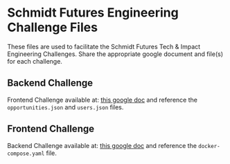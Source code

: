 # Schmidt Futures Engineering Challenge Files

These files are used to facilitate the Schmidt Futures Tech & Impact Engineering Challenges. 
Share the appropriate google document and file(s) for each challenge. 

## Backend Challenge

Frontend Challenge available at: [this google doc](https://docs.google.com/document/d/1sD1TT8ZsWj2uDtU7rj8SxWLY9l2KDksoTiPhTxAz8ZY/edit) and reference the `opportunities.json` and `users.json` files. 


## Frontend Challenge

Backend Challenge available at: [this google doc](https://docs.google.com/document/d/1Hs8iKE__AlDmJokUU1z-y3nhhKd72JgMcK4hq_aGhGk/edit#heading=h.lw984l1ewmtt) and reference the `docker-compose.yaml` file. 
